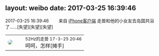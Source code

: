 layout: weibo
date: 2017-03-25 16:39:46
---
<meta name="referrer" content="no-referrer" />

2017-03-25 16:39:46  &nbsp;&nbsp;&nbsp;&nbsp;&nbsp;&nbsp; 来自 <a href="http://app.weibo.com/t/feed/9ksdit" rel="nofollow">iPhone客户端</a>
走兽和他的小女友去岛国共浴了……[失望][失望][失望] ​​​

<table style="width: 100%;">
  <tr>
    <td style="width: 40px;"><img style="border-radius:50%" src="https://tva4.sinaimg.cn/crop.0.0.180.180.50/8beaf773jw1e8qgp5bmzyj2050050aa8.jpg?KID=imgbed,tva&Expires=1624465739&ssig=LFCVIcY15C"></td>
    <td colspan="2"><small>52Hz的走兽 17-3-25 20:46</small><br/>呵呵，怎样[摊手]</td>
  </tr>
</table>
